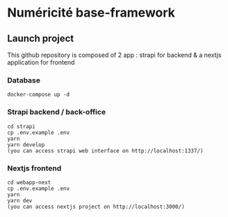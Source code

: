 # Numéricité base-framework

## Launch project

This github repository is composed of 2 app : strapi for backend & a nextjs application for frontend

### Database

```
docker-compose up -d
```

### Strapi backend / back-office

```
cd strapi
cp .env.example .env
yarn
yarn develop
(you can access strapi web interface on http://localhost:1337/)
```

### Nextjs frontend

```
cd webapp-next
cp .env.example .env
yarn
yarn dev
(you can access nextjs project on http://localhost:3000/)
```
